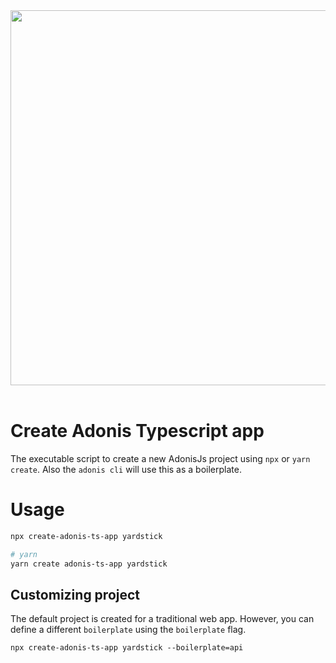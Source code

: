 <div align="center">
  <img src="https://res.cloudinary.com/adonisjs/image/upload/q_100/v1564392111/adonis-banner_o9lunk.png" width="600px">
</div>

<br />

# Create Adonis Typescript app
The executable script to create a new AdonisJs project using `npx` or `yarn create`. Also the `adonis cli` will use this as a boilerplate.

# Usage

```sh
npx create-adonis-ts-app yardstick

# yarn
yarn create adonis-ts-app yardstick
```

## Customizing project
The default project is created for a traditional web app. However, you can define a different `boilerplate` using the `boilerplate` flag.

```
npx create-adonis-ts-app yardstick --boilerplate=api
```
